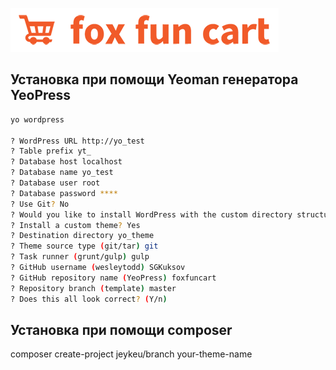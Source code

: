 ![foxfuncart](https://raw.githubusercontent.com/SGKuksov/foxfuncart/gh-pages/img/ffc_logo.png "foxfuncart")

## Установка при помощи Yeoman генератора YeoPress

``` bash
yo wordpress 

? WordPress URL http://yo_test
? Table prefix yt_
? Database host localhost
? Database name yo_test
? Database user root
? Database password ****
? Use Git? No
? Would you like to install WordPress with the custom directory structure? No
? Install a custom theme? Yes
? Destination directory yo_theme
? Theme source type (git/tar) git
? Task runner (grunt/gulp) gulp
? GitHub username (wesleytodd) SGKuksov
? GitHub repository name (YeoPress) foxfuncart
? Repository branch (template) master
? Does this all look correct? (Y/n)
``` 

## Установка при помощи composer

composer create-project jeykeu/branch your-theme-name

